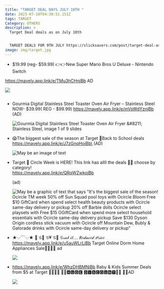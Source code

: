 ```yaml
---
title: "TARGET DEAL DAYS JULY 10TH "
date: 2023-07-10T04:38:51.151Z
tags: TARGET
Category: OTHERS
description: >
  Target Deal deals as on July 10th 


  TARGET DEALS FOR 9TH JULY https://slicksavers.com/post/target-deal-as-on-july-9th/
image: img/target.jpg
---
```

* $19.99 (reg- $59.99)
  👉👉New Super Mario Bros U Deluxe - Nintendo Switch

https://mavely.app.link/e/TMu3hCHnjBb
AD

![](https://target.scene7.com/is/image/Target/GUEST_5cbe0e37-54a3-4b51-bf0d-04f0d1d4b8c9?wid=475&hei=475&qlt=80&fmt=webp)

![]()

* Gourmia Digital Stainless Steel Toaster Oven Air Fryer – Stainless Steel
  NOW- $39.99( REG - $99.99)
  https://mavely.app.link/e/mVsWdYznjBb
  (AD)<!--StartFragment-->

  ![Gourmia Digital Stainless Steel Toaster Oven Air Fryer \&#8211; Stainless Steel, image 1 of 9 slides](https://target.scene7.com/is/image/Target/GUEST_401fb506-e0b8-42dc-91a3-ca90e6672a9c?wid=475&hei=475&qlt=80&fmt=webp)
* 😱The biggest sale of the season at Target 
  🎯Back to School deals 
  https://mavely.app.link/e/J7zGnqHojBb\
  (AD)<!--StartFragment-->

  ![May be an image of text](https://scontent.fccu11-1.fna.fbcdn.net/v/t39.30808-6/358125426_10167947668150235_958933092154883859_n.jpg?stp=dst-jpg_p843x403&_nc_cat=107&cb=99be929b-59f725be&ccb=1-7&_nc_sid=5cd70e&_nc_ohc=tvgtjEHsdVoAX_Jz-MZ&_nc_ht=scontent.fccu11-1.fna&oh=00_AfAqfdqY37VwNfxb5bZQeunrt_G-pwdi4pgukpLc9xc6dg&oe=64B0ED45)
* Target 🎯 Circle Week is HERE! 
  This link has allll the deals 🚨🚨 choose by category!\
  https://mavely.app.link/e/QRqWZwkojBb 

  (ad)<!--StartFragment-->

  ![May be a graphic of text that says "It's the biggest sale of the season! Ocircle TM week 50% off Sun Squad pool toys with Ocircle Bloom Free $10 GiftCard when spend select health beauty products with Ocircle same-day delivery or pickup 20% off Barbie dolls Ocircle select playsets with Free $15 OGiftCard when spend more select household essentials with Ocircle same-day delivery pickup Save $130 Dyson Origin cordless stick vacuum with Ocircle off Mountain Dew, Bubly & Gatorade drinks with Ocircle same-day delivery or pickup"](https://scontent.fccu11-1.fna.fbcdn.net/v/t39.30808-6/358089028_6688040301253652_6307806315057269072_n.jpg?stp=dst-jpg_s960x960&_nc_cat=102&cb=99be929b-59f725be&ccb=1-7&_nc_sid=5cd70e&_nc_ohc=NXAqrnl1tigAX-K9omJ&_nc_oc=AQlii16DLa6KzuCG1-4kX5i2iPCHFjQesj0TVmXQkeI2Rm0G15FJ7HHgEf9ajGwf7NVaxVoOLxlbjdHp6_DrPh3C&_nc_ht=scontent.fccu11-1.fna&oh=00_AfDnv2ItSHDx_6hLBlkTA8eKTnJHLLIXsw5vlFyzCNCegA&oe=64B04468)
* ★·.·´¯`·.·★   🎀  𝒢🍬 𝒢💗 𝒢🌸
  𝒢𝓇𝒶𝒷 𝒾𝓉…. 
  𝑅𝑒𝒹𝓊𝒸𝑒𝒹 𝒫𝓇𝒾𝒸𝑒
  https://mavely.app.link/e/u5auWLrLjBb
  Target Online Dorm Home Appliances Sale🎯🎯🎯🎯 ad

  ![](img/whatsapp-image-2023-07-10-at-17.04.02.jpg)
* https://mavely.app.link/e/WhzDHBMNjBb
  Baby & Kids Summer Deals from $5 at Target 🎯🎯🎯🎯
  🎀🎀🅷🆄🅶🅴 🅳🅸🆂🅲🅾🆄🅽🆃🎀🎀
  🌿🌿AD

  ![](img/whatsapp-image-2023-07-10-at-17.04.02.jpg)